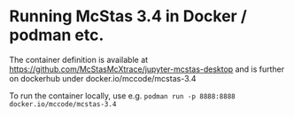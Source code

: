 # Running McStas 3.4 in Docker / podman etc.

The container definition is available at https://github.com/McStasMcXtrace/jupyter-mcstas-desktop and is further on dockerhub under docker.io/mccode/mcstas-3.4

To run the container locally, use e.g.
```podman run -p 8888:8888 docker.io/mccode/mcstas-3.4```
